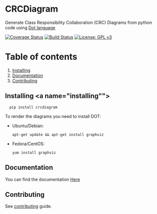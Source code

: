 # CRCDiagram  

Generate Class Responsibility Collaboration (CRC) Diagrams from python code using [Dot language](http://www.graphviz.org/doc/info/lang.html)

[![Coverage Status](https://coveralls.io/repos/github/IuryAlves/CRCDiagram/badge.svg?branch=master)](https://coveralls.io/github/IuryAlves/CRCDiagram?branch=master)
[![Build Status](https://travis-ci.org/IuryAlves/CRCDiagram.svg?branch=master)](https://travis-ci.org/IuryAlves/CRCDiagram)
[![License: GPL v3](https://img.shields.io/badge/License-GPL%20v3-blue.svg)](http://www.gnu.org/licenses/gpl-3.0)

# Table of contents
1. [Installing](#installing)
2. [Documentation](#notes_and_documentation)
3. [Contributing](#contributing)


## Installing <a name="installing""></a>

      pip install crcdiagram


To render the diagrams you need to install DOT:

* Ubuntu/Debian:

      apt-get update && apt-get install graphviz

* Fedora/CentOS:

      yum install graphviz


## Documentation <a name="documentation"></a>

You can find the documentation [Here](https://crcdiagram.github.io)
## Contributing <a name='contributing'></a>

See [contributing](CONTRIBUTING.md) guide.
